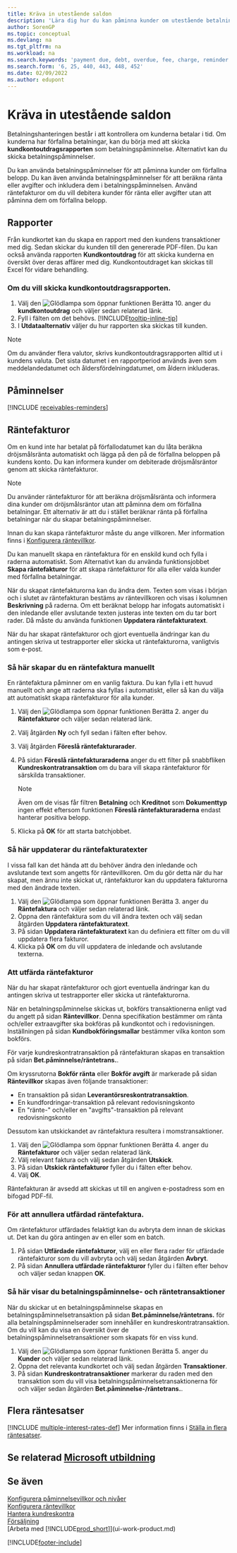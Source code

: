 ```yaml
---
title: Kräva in utestående saldon
description: 'Lära dig hur du kan påminna kunder om utestående betalningar. Skicka ett kundkontoutdrag, skicka ut en betalningspåminnelse eller skicka en räntefaktura.'
author: SorenGP
ms.topic: conceptual
ms.devlang: na
ms.tgt_pltfrm: na
ms.workload: na
ms.search.keywords: 'payment due, debt, overdue, fee, charge, reminder'
ms.search.form: '6, 25, 440, 443, 448, 452'
ms.date: 02/09/2022
ms.author: edupont
---
```

# <a name="collect-outstanding-balances" />Kräva in utestående saldon

Betalningshanteringen består i att kontrollera om kunderna betalar i tid. Om kunderna har förfallna betalningar, kan du börja med att skicka **kundkontoutdragsrapporten** som betalningspåminnelse. Alternativt kan du skicka betalningspåminnelser.

Du kan använda betalningspåminnelser för att påminna kunder om förfallna belopp. Du kan även använda betalningspåminnelser för att beräkna ränta eller avgifter och inkludera dem i betalningspåminnelsen. Använd räntefakturor om du vill debitera kunder för ränta eller avgifter utan att påminna dem om förfallna belopp.

## <a name="statements" />Rapporter

Från kundkortet kan du skapa en rapport med den kundens transaktioner med dig. Sedan skickar du kunden till den genererade PDF-filen. Du kan också använda rapporten **Kundkontoutdrag** för att skicka kunderna en översikt över deras affärer med dig. Kundkontoutdraget kan skickas till Excel för vidare behandling.  

### <a name="to-send-the-customer-statement-report" />Om du vill skicka kundkontoutdragsrapporten.

1. Välj den ![Glödlampa som öppnar funktionen Berätta 10.](media/ui-search/search_small.png "Berätta för mig vad du vill göra") anger du **kundkontoutdrag** och väljer sedan relaterad länk.
2. Fyll i fälten om det behövs. [!INCLUDE[tooltip-inline-tip](includes/tooltip-inline-tip_md.md)]
3. I **Utdataalternativ** väljer du hur rapporten ska skickas till kunden.

> [!NOTE]
> Om du använder flera valutor, skrivs kundkontoutdragsrapporten alltid ut i kundens valuta. Det sista datumet i en rapportperiod används även som meddelandedatumet och åldersfördelningdatumet, om åldern inkluderas.

## <a name="reminders" />Påminnelser

[!INCLUDE [receivables-reminders](includes/receivables-reminders.md)]

## <a name="finance-charges" />Räntefakturor

Om en kund inte har betalat på förfallodatumet kan du låta beräkna dröjsmålsränta automatiskt och lägga på den på de förfallna beloppen på kundens konto. Du kan informera kunder om debiterade dröjsmålsräntor genom att skicka räntefakturor.  

> [!NOTE]  
> Du använder räntefakturor för att beräkna dröjsmålsränta och informera dina kunder om dröjsmålsräntor utan att påminna dem om förfallna betalningar. Ett alternativ är att du i stället beräknar ränta på förfallna betalningar när du skapar betalningspåminnelser.  

Innan du kan skapa räntefakturor måste du ange villkoren. Mer information finns i [Konfigurera räntevillkor](finance-setup-finance-charges.md).  

Du kan manuellt skapa en räntefaktura för en enskild kund och fylla i raderna automatiskt. Som Alternativt kan du använda funktionsjobbet **Skapa räntefakturor** för att skapa räntefakturor för alla eller valda kunder med förfallna betalningar.  

När du skapat räntefakturorna kan du ändra dem. Texten som visas i början och i slutet av räntefakturan bestäms av räntevillkoren och visas i kolumnen **Beskrivning** på raderna. Om ett beräknat belopp har infogats automatiskt i den inledande eller avslutande texten justeras inte texten om du tar bort rader. Då måste du använda funktionen **Uppdatera räntefakturatext**.  

När du har skapat räntefakturor och gjort eventuella ändringar kan du antingen skriva ut testrapporter eller skicka ut räntefakturorna, vanligtvis som e-post.

### <a name="to-create-a-finance-charge-memo-manually" />Så här skapar du en räntefaktura manuellt

En räntefaktura påminner om en vanlig faktura. Du kan fylla i ett huvud manuellt och ange att raderna ska fyllas i automatiskt, eller så kan du välja att automatiskt skapa räntefakturor för alla kunder.

1. Välj den ![Glödlampa som öppnar funktionen Berätta 2.](media/ui-search/search_small.png "Berätta för mig vad du vill göra") anger du **Räntefakturor** och väljer sedan relaterad länk.  
2. Välj åtgärden **Ny** och fyll sedan i fälten efter behov.  
3. Välj åtgärden **Föreslå räntefakturarader**.
4. På sidan **Föreslå räntefakturaraderna** anger du ett filter på snabbfliken **Kundreskontratransaktion** om du bara vill skapa räntefakturor för särskilda transaktioner.

    > [!NOTE]
    > Även om de visas får filtren **Betalning** och **Kreditnot** som **Dokumenttyp** ingen effekt eftersom funktionen **Föreslå räntefakturaraderna** endast hanterar positiva belopp.
5.  Klicka på **OK** för att starta batchjobbet.  

### <a name="to-update-finance-charge-memo-texts" />Så här uppdaterar du räntefakturatexter
I vissa fall kan det hända att du behöver ändra den inledande och avslutande text som angetts för räntevillkoren. Om du gör detta när du har skapat, men ännu inte skickat ut, räntefakturor kan du uppdatera fakturorna med den ändrade texten.

1. Välj den ![Glödlampa som öppnar funktionen Berätta 3.](media/ui-search/search_small.png "Berätta för mig vad du vill göra") anger du **Räntefaktura** och väljer sedan relaterad länk.  
2. Öppna den räntefaktura som du vill ändra texten och välj sedan åtgärden **Uppdatera räntefakturatext**.
3. På sidan **Uppdatera räntefakturatext** kan du definiera ett filter om du vill uppdatera flera fakturor.
4. Klicka på **OK** om du vill uppdatera de inledande och avslutande texterna.  

### <a name="to-issue-finance-charge-memos" />Att utfärda räntefakturor
När du har skapat räntefakturor och gjort eventuella ändringar kan du antingen skriva ut testrapporter eller skicka ut räntefakturorna.

När en betalningspåminnelse skickas ut, bokförs transaktionerna enligt vad du angett på sidan **Räntevillkor**. Denna specifikation bestämmer om ränta och/eller extraavgifter ska bokföras på kundkontot och i redovisningen. Inställningen på sidan **Kundbokföringsmallar** bestämmer vilka konton som bokförs.

För varje kundreskontratransaktion på räntefakturan skapas en transaktion på sidan **Bet.påminnelse/räntetrans.**.

Om kryssrutorna **Bokför ränta** eller **Bokför avgift** är markerade på sidan **Räntevillkor** skapas även följande transaktioner:

- En transaktion på sidan **Leverantörsreskontratransaktion**.
- En kundfordringar-transaktion på relevant redovisningskonto
- En "ränte-" och/eller en "avgifts"-transaktion på relevant redovisningskonto

Dessutom kan utskickandet av räntefaktura resultera i momstransaktioner.

1. Välj den ![Glödlampa som öppnar funktionen Berätta 4.](media/ui-search/search_small.png "Berätta vad du vill göra") anger du **Räntefakturor** och väljer sedan relaterad länk.
2. Välj relevant faktura och välj sedan åtgärden **Utskick**.
3. På sidan **Utskick räntefakturor** fyller du i fälten efter behov.
4. Välj **OK**.

Räntefakturan är avsedd att skickas ut till en angiven e-postadress som en bifogad PDF-fil.

### <a name="to-cancel-an-issued-finance-charge-memo" />För att annullera utfärdad räntefaktura.
Om räntefakturor utfärdades felaktigt kan du avbryta dem innan de skickas ut. Det kan du göra antingen av en eller som en batch.
1. På sidan **Utfärdade räntefakturor**, välj en eller flera rader för utfärdade räntefakturor som du vill avbryta och välj sedan åtgärden **Avbryt**.
2. På sidan **Annullera utfärdade räntefakturor** fyller du i fälten efter behov och väljer sedan knappen **OK**.

### <a name="to-view-reminder-and-finance-charge-entries" />Så här visar du betalningspåminnelse- och räntetransaktioner
När du skickar ut en betalningspåminnelse skapas en betalningspåminnelsetransaktion på sidan **Bet.påminnelse/räntetrans.** för alla betalningspåminnelserader som innehåller en kundreskontratransaktion. Om du vill kan du visa en översikt över de betalningspåminnelsetransaktioner som skapats för en viss kund.    
1. Välj den ![Glödlampa som öppnar funktionen Berätta 5.](media/ui-search/search_small.png "Berätta vad du vill göra") anger du **Kunder** och väljer sedan relaterad länk.  
2. Öppna det relevanta kundkortet och välj sedan åtgärden **Transaktioner**.
3. På sidan **Kundreskontratransaktioner** markerar du raden med den transaktion som du vill visa betalningspåminnelsetransaktionerna för och väljer sedan åtgärden **Bet.påminnelse-/räntetrans.**.

## <a name="multiple-interest-rates" />Flera räntesatser

[!INCLUDE [multiple-interest-rates-def](includes/multiple-interest-rates-def.md)] Mer information finns i [Ställa in flera räntesatser](finance-how-to-set-up-multiple-interest-rates.md).  

## <a name="see-related-microsoft-training" />Se relaterad [Microsoft utbildning](/training/paths/process-financial-periodic-activities-dynamics-365-business-central/)

## <a name="see-also" />Se även

[Konfigurera påminnelsevillkor och nivåer](finance-setup-reminders.md)  
[Konfigurera räntevillkor](finance-setup-finance-charges.md)  
[Hantera kundreskontra](receivables-manage-receivables.md)  
[Försäljning](sales-manage-sales.md)  
[Arbeta med [!INCLUDE[prod_short](includes/prod_short.md)]](ui-work-product.md)


[!INCLUDE[footer-include](includes/footer-banner.md)]
